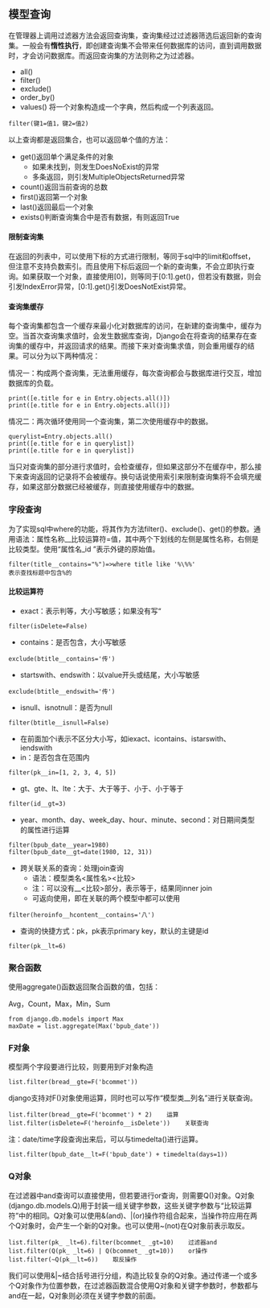 ## 模型查询

在管理器上调用过滤器方法会返回查询集，查询集经过过滤器筛选后返回新的查询集。一般会有**惰性执行**，即创建查询集不会带来任何数据库的访问，直到调用数据时，才会访问数据库。而返回查询集的方法则称之为过滤器。

* all\(\)
* filter\(\)
* exclude\(\)
* order\_by\(\)
* values\(\) 将一个对象构造成一个字典，然后构成一个列表返回。

```
filter(键1=值1，键2=值2)
```

以上查询都是返回集合，也可以返回单个值的方法：

* get\(\)返回单个满足条件的对象
  * 如果未找到，则发生DoesNoExist的异常
  * 多条返回，则引发MultipleObjectsReturned异常
* count\(\)返回当前查询的总数
* first\(\)返回第一个对象
* last\(\)返回最后一个对象
* exists\(\)判断查询集合中是否有数据，有则返回True

#### 限制查询集

在返回的列表中，可以使用下标的方式进行限制，等同于sql中的limit和offset，但注意不支持负数索引。而且使用下标后返回一个新的查询集，不会立即执行查询。如果获取一个对象，直接使用\[0\]，则等同于\[0:1\].get\(\)，但若没有数据，则会引发IndexError异常，\[0:1\].get\(\)引发DoesNotExist异常。

#### 查询集缓存

每个查询集都包含一个缓存来最小化对数据库的访问，在新建的查询集中，缓存为空。当首次查询集求值时，会发生数据库查询，Django会在将查询的结果存在查询集的缓存中，并返回请求的结果。而接下来对查询集求值，则会重用缓存的结果。可以分为以下两种情况：

情况一：构成两个查询集，无法重用缓存，每次查询都会与数据库进行交互，增加数据库的负载。

```
print([e.title for e in Entry.objects.all()])
print([e.title for e in Entry.objects.all()])
```

情况二：两次循环使用同一个查询集，第二次使用缓存中的数据。

```
querylist=Entry.objects.all()
print([e.title for e in querylist])
print([e.title for e in querylist])
```

当只对查询集的部分进行求值时，会检查缓存，但如果这部分不在缓存中，那么接下来查询返回的记录将不会被缓存。换句话说使用索引来限制查询集将不会填充缓存，如果这部分数据已经被缓存，则直接使用缓存中的数据。

### 字段查询

为了实现sql中where的功能，将其作为方法filter\(\)、exclude\(\)、get\(\)的参数。通用语法：属性名称\_\_比较运算符=值，其中两个下划线的左侧是属性名称，右侧是比较类型。使用“属性名\_id ”表示外键的原始值。

```
filter(title__contains="%")=>where title like '%\%%'
表示查找标题中包含%的
```

#### 比较运算符

* exact：表示判等，大小写敏感；如果没有写“

```
filter(isDelete=False)
```

* contains：是否包含，大小写敏感

```
exclude(btitle__contains='传')
```

* startswith、endswith：以value开头或结尾，大小写敏感

```
exclude(btitle__endswith='传')
```

* isnull、isnotnull：是否为null

```
filter(btitle__isnull=False)
```

* 在前面加个i表示不区分大小写，如iexact、icontains、istarswith、iendswith
* in：是否包含在范围内

```
filter(pk__in=[1, 2, 3, 4, 5])
```

* gt、gte、lt、lte：大于、大于等于、小于、小于等于

```
filter(id__gt=3)
```

* year、month、day、week\_day、hour、minute、second：对日期间类型的属性进行运算

```
filter(bpub_date__year=1980)
filter(bpub_date__gt=date(1980, 12, 31))
```

* 跨关联关系的查询：处理join查询
  * 语法：模型类名&lt;属性名&gt;&lt;比较&gt;
  * 注：可以没有\_\_&lt;比较&gt;部分，表示等于，结果同inner join
  * 可返向使用，即在关联的两个模型中都可以使用

```
filter(heroinfo__hcontent__contains='八')
```

* 查询的快捷方式：pk，pk表示primary key，默认的主键是id

```
filter(pk__lt=6)
```

### 聚合函数

使用aggregate\(\)函数返回聚合函数的值，包括：

Avg，Count，Max，Min，Sum

```
from django.db.models import Max
maxDate = list.aggregate(Max('bpub_date'))
```

### F对象

模型两个字段要进行比较，则要用到F对象构造

```
list.filter(bread__gte=F('bcommet'))
```

django支持对F\(\)对象使用运算，同时也可以写作“模型类\_\_列名”进行关联查询。

```
list.filter(bread__gte=F('bcommet') * 2)    运算
list.filter(isDelete=F('heroinfo__isDelete'))    关联查询
```

注：date/time字段查询出来后，可以与timedelta\(\)进行运算。

```
list.filter(bpub_date__lt=F('bpub_date') + timedelta(days=1))
```

### Q对象

在过滤器中and查询可以直接使用，但若要进行or查询，则需要Q\(\)对象。Q对象\(django.db.models.Q\)用于封装一组关键字参数，这些关键字参数与“比较运算符”中的相同。Q对象可以使用&\(and\)、\|\(or\)操作符组合起来，当操作符应用在两个Q对象时，会产生一个新的Q对象。也可以使用~\(not\)在Q对象前表示取反。

```
list.filter(pk_ _lt=6).filter(bcommet_ _gt=10)    过滤器and
list.filter(Q(pk_ _lt=6) | Q(bcommet_ _gt=10))    or操作
list.filter(~Q(pk__lt=6))    取反操作
```

我们可以使用&\|~结合括号进行分组，构造比较复杂的Q对象。通过传递一个或多个Q对象作为位置参数，在过滤器函数混合使用Q对象和关键字参数时，参数都与and在一起，Q对象则必须在关键字参数的前面。

